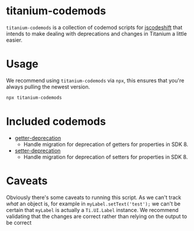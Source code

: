 # titanium-codemods

`titanium-codemods` is a collection of codemod scripts for [jscodeshift](https://github.com/facebook/jscodeshift) that intends to make dealing with deprecations and changes in Titanium a little easier.

# Usage

We recommend using `titanium-codemods` via `npx`, this ensures that you're always pulling the newest version.

```sh
npx titanium-codemods
```

# Included codemods

* [getter-deprecation](transforms/getter-deprecation.js)
	* Handle migration for deprecation of getters for properties in SDK 8.
* [setter-deprecation](transforms/setter-deprecation.js)
	* Handle migration for deprecation of setters for properties in SDK 8.

# Caveats

Obviously there's some caveats to running this script. As we can't track _what_ an object is, for example in `myLabel.setText('test');` we can't be certain that `myLabel` is actually a `Ti.UI.Label` instance. We recommend validating that the changes are correct rather than relying on the output to be correct
